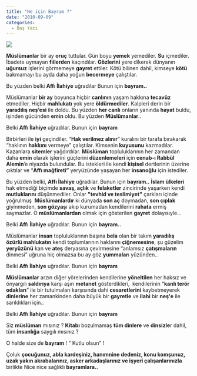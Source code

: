 ```yaml
---
title: "Ne için Bayram ?"
date: "2010-09-09"
categories: 
  - Baş Yazı
---
```


**![](/uploads/2010/09/bayram_el3.jpg)**

**Müslümanlar** bir ay **oruç** tuttular. Gün boyu **yemek** yemediler. **Su** içmediler. İbadete uymayan **fiilerden** kaçındılar. **Gözlerini** yere dikerek dünyanın **uğursuz** işlerini görmemeye **gayret** ettiler. Kötü bilinen dahil, kimseye **kötü** bakmamayı bu ayda daha yoğun **becermeye** çalıştılar.

Bu yüzden belki **Aff**ı **İlahiye** uğradılar Bunun için **bayram..**

Müslümanlar **bir ay** boyunca hiçbir **canlının** yaşam hakkına **tecavüz** etmediler. Hiçbir **mahlukatı** yok yere **öldürmediler**. Kalpleri derin bir **yaradılış neş’esi** ile doldu. Bu yüzden **her canlı** onların yanında **hayat** buldu, işinden gücünden **emin** oldu. Bu yüzden **Müslümanlar**..

Belki **Affı İlahiye** uğradılar. Bunun için **bayram**

Birbirleri ile **iyi** geçindiler. “**Hak verilmez alınır**” kuralını bir tarafa bırakarak “haklının **hakkını** vermeye” çalıştılar. Kimsenin **kuyusunu** kazmadılar. Kazanlara **sitemler** yağdırdılar. **Müslüman** topluluklarının her zamandan daha **emin** olarak işlerini güçlerini **düzenlemeleri** için **cenab-ı Rabbül Alemin**’e niyazda bulundular. Bu istekleri ile kendi **kişisel** dertlerinin üzerine çıktılar ve “**Affı mağfireti”** yeryüzünde yaşayan her **insanoğlu** için istediler.

Bu yüzden belki, **Affı İlahiye** uğradılar. Bunun için **bayram..** **İslam ülkeleri** hak etmediği biçimde **savaş, açlık** ve **felaketler** zincirinde yaşarken kendi **mutluklarını** düşünmediler. Onlar **"tevhid ve teslimiyet"** çarkları içinde yoğrulmuş  **Müslümanlardır** ki dünyada **son aç** doymadan, **son çıplak** giyinmeden, **son gözyaş**ı akıp kurumadan kendilerini **rahata** ermiş saymazlar. O **müslümanlardan** olmak için gösterilen **gayret** dolayısıyle…

Belki **Aff**ı **İlahiye** uğradılar. Bunun için **bayram..**

Müslümanlar **insan** topluluklarının başına **bela** olan bir takım **yaradılış özürlü mahlukatın** kendi toplumlarının haklarını **çiğnemesine**, şu güzelim **yeryüzünü** kan ve **ateş** deryasına çevirmesine “anlamsız **çatışmaların** dinmesi” uğruna hiç olmazsa bu ay göz **yummalar**ı yüzünden..

Belki **Affı İlahiye** uğradılar. Bunun için **bayram**

**Müslümanlar** arzın diğer yörelerinden kendilerine **yöneltilen** her haksız ve önyargılı **saldırıya** karşı aşırı **metanet** gösterdikleri,  kendilerinin “**kanlı terör odakları**” ile bir tutulmaları karşısında dahi **cesaretlerini** kaybetmeyerek **dinlerine** her zamankinden daha büyük bir **gayretle** ve **ilahi** bir **neş'e** ile sarıldıkları için..

Belki **Affı İlahiye** uğradılar. Bunun için **bayram**

Siz **müslüman** mısınız ? **Kitabı** bozulmamaş **tüm dinlere** ve **dinsizle**r dahil, tüm **insanlığa** saygılı mısınız ?

O halde size de **bayram** ! “ Kutlu olsun” !

Çoluk **çocuğunuz, abla kardeşiniz, hanımnine dedeniz, konu komşunuz, uzak yakın akrabalarınız, asker arkadaşlarınız ve işyeri çalışanlarınızla** birlikte Nice nice sağlıklı **bayramlara..**
